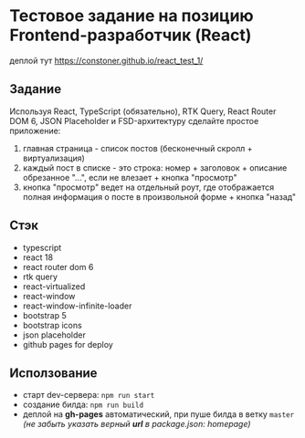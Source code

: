 # Тестовое задание на позицию Frontend-разработчик (React)

деплой тут https://constoner.github.io/react_test_1/

## Задание

Используя React, TypeScript (обязательно), RTK Query, React Router DOM 6, JSON Placeholder и FSD-архитектуру сделайте простое приложение:

1. главная страница - список постов (бесконечный скролл + виртуализация)
2. каждый пост в списке - это строка: номер + заголовок + описание обрезанное "...", если не влезает + кнопка "просмотр"
3. кнопка "просмотр" ведет на отдельный роут, где отображается полная информация о посте в произвольной форме + кнопка "назад"

## Стэк

- typescript
- react 18
- react router dom 6
- rtk query
- react-virtualized
- react-window
- react-window-infinite-loader
- bootstrap 5
- bootstrap icons
- json placeholder
- github pages for deploy

## Исползование

- старт dev-сервера: `npm run start`
- создание билда: `npm run build`
- деплой на **gh-pages** автоматический, при пуше билда в ветку `master` _(не забыть указать верный **url** в package.json: homepage)_
